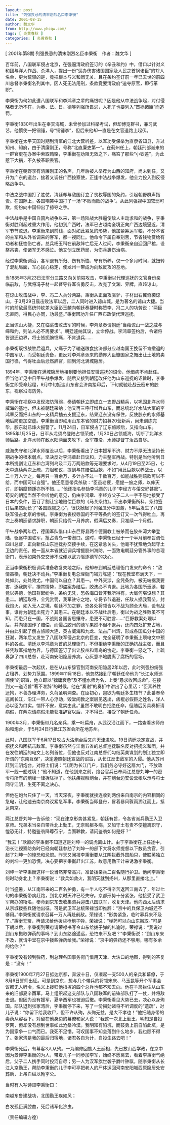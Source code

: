 ```yaml
---
layout: post
title: "列强畏忌的清末刚烈名臣李秉衡"
date: 2001-08-15
author: 魏文华
from: http://www.yhcqw.com/
tags: [ 炎黄春秋 ]
categories: [ 炎黄春秋 ]
---
```



[ 2001年第8期 列强畏忌的清末刚烈名臣李秉衡　作者：魏文华 ]


百年前，八国联军侵占北京，在强逼清政府签订的《辛丑和约》中，借口以针对义和团与洋人作战、杀洋人，提出一份“惩办伤害诸国国家及人民之首祸诸臣”的12人名单，更为荒谬的是，竟把根本与义和团无关、且在条约签订前一年已去世的前四川总督李秉衡名列其中。因人死无法用刑，条款竟要清政府“追夺原官，即行革职”。

李秉衡为何如此遭八国联军和李鸿章之辈的痛恨呢？因是他从中法战争起，对付侵略者无所不在，为英、法、日、德等列强所畏忌，人死了也要列入“首祸诸臣”而追罚。

李秉衡1830年出生在奉天海城，未曾参加过科举考试，但却博览群书，兼习武艺，他惯使一把铜锤，号“铜锤李”，但后来他却一直是在文官道路上起伏。


李秉衡在太平天国时期到清军的江北大营听差，以军功受保举为直隶省知县，升过知州、知府，由于清廉刚正，号称“北直廉吏第一”。在蓟州任上，朝廷刑部派来的一群官吏在办案中索取贿赂，李秉衡在劝阻无效之下，痛笞了那些“小钦差”，为此惹下大祸，不久被革职丢官。

李秉衡在朝野享有清廉刚正的名声，几年后被人举荐为山西的知府，尚未到任，又升为广东的道台，接着又调任广西按察使，正逢中法战争爆发，他全力投入到反侵略战争中。


中法之战中国打了胜仗，清廷却与敌国订立了丧权辱国的条约，引起朝野群声指责。在国际上，各国嘲笑中国打了一场“不败而败的战争”。从此列强视中国软弱可欺，纷纷向中国伸出了掠夺之手。


中法战争是中国自鸦片战争以来，第一场陆战大胜逼使敌人主动求和的战争，李秉衡对胜利起过重大作用。他初到广西时，法军已占越南全境正向广西边境逼近，清军节节败退。李秉衡来到前线，面对如此紧急的形势，他加紧筹运军粮，不分本省的主军和从外省调来的客军，都一视同仁。他命令下属自奉刻苦，节省钱物赏给有功者和抚恤伤亡者。总兵杨玉科在前敌阵亡后无人过问，李秉衡亲自迎回尸棺，设祭吊丧，使诸军无不感泣。他又创立医药局，为伤兵裹伤治病。

经过李秉衡调治，各军退有所归、伤有所恤、守有所养，仅一个多月时间，就扭转了混乱局面，军心民心稳定，使龙州一带成为向敌反攻的基地。

当1885年3月23日法军分三路又向关前隘攻击，李秉衡以代理巡抚的文官身份亲临前敌，与武将冯子材一起督导各军奋勇反击，攻克了文渊、界牌，直趋谅山。


在谅山攻击战中，李、冯二人兵分两路，秉衡从正面攻驱驴，子材出右翼奇袭谅山，于3月29日晨击败法军以后，二人同时进入谅山城。是为著名的谅山大捷。当时的前敌最高统帅钦差大臣彭玉麟向朝廷奏捷时称赞李、冯二人的功劳说：“两臣忠直同，得民心亦同，功最盛。”秉衡因功升任广西布政使代理巡抚。


正当谅山大捷，又在临洮击败法军的时候，李鸿章奏请朝廷“当藉谅山一战之威与缔和约，则法人必不再要求”。朝廷遽纳其议，立命停战。李鸿章签约后，令诸将皆退还边界，将士皆扼腕愤痛，不肯退兵……


李秉衡既恨战胜后退兵，又痛于为了输送粮食接济部分应越南国王挽留不肯撤退的中国军队，而受朝廷责备，更反对李鸿章派来的勘界大臣慷国家之慨出让土地的卖国行径，气得吐血后忿然辞官，回到河北满城隐居。


1894年，李秉衡在满城隐居地接到要他担任安徽巡抚的诏命，他借病不肯赴任。但当他听见中日甲午战争爆发、随后又接到朝廷改任他为山东巡抚的诏旨时，李秉衡立即受命起程，9月中旬抵达山东省会济南接印后，下旬就驰赴战云密布的胶东，视察沿海防务。


李秉衡在视察中发现海防薄弱，奏请朝廷立即成立一支野战精兵，以巩固北洋水师威海的基地，但未被朝廷采纳；他又再三呼吁增兵山东，而总统北洋水陆大军的李鸿章反而把山东的一支精兵抽去支援辽东，结果辽东没有保住，反使胶东的水师基地后防更加空虚。李秉衡当即动用山东本省的财力招募20营新兵，尚未训练完毕，胶东就已烽火报警了。11月24日，日军侵占了辽东旅顺后，又指向山东。1895年1月25日，日军从龙须岛登陆占领荣成，1月30日占领威海，切断了北洋水师后路。北洋水师在敌水陆两面夹攻下，全军覆没，水师提督丁汝昌自尽。


威海失守和北洋水师覆没以后，李秉衡看出了日本援军不济、财力不厚无法坚持长期战争的根本弱点，坚决反对李鸿章赴日议和，力主整军再战。特别是当他听到日本所提割让辽东和台湾列岛及二万万两赔款等无理要求时，从4月19日至25日，七天中连续两次上疏，力阻和议，提到与其赔偿巨款，不如“用此巨款以养战士，以二十万人计之，每月只一百余万，多计亦不过一千数百万，如能战胜则赔款可以不给，而中国可以自强”。他还愿意带兵杀敌：“臣虽老疲，愿提一旅之师，以伸天讨，即捐糜顶踵亦所不惜……”他还指名参劾李鸿章的儿子“李经方与倭交好甚密”。苟安的朝廷当然不会听他的意见，仍由李鸿章、李经方父子二人一字不易地接受了日本的条件，签订了割让宝地赔偿巨款的《马关条约》。不出李秉衡所料，条约签订后果然助长了“各国觊觎之心”，很快掀起了列强瓜分中国潮，5年后发生了八国联军侵占北京的惨祸。李秉衡为丧权辱国的不平等条约的签订又一次气得吐血，再次上奏朝廷请求辞职，朝廷只给假一月养病，假满后又奏，只准续一个月假。


甲午战争两年后，德国军队借口山东巨野县两个德国教士被杀而在胶州湾大举登陆，驱逐中国驻军，抢占青岛一带港口。这时，李秉衡已经于一个半月前奉旨调任四川总督，正向新任山东巡抚办交接手续，在这紧急关头，他毫不犹豫地负起守土卫边的责任。他一面从本省就近调兵增援胶州海防，一面致电朝廷分管外事的总理衙门，表示如果外交交涉不成便以武力驱逐德军的决心。


正当李秉衡积极调兵准备收复失地之际，他却奉到朝廷总理衙门发来的命令：“敌情虽横，朝廷决不动兵。”李秉衡复电总理衙门竭力陈述：“现在教堂布满天下，一处如此，处处效尤，中国何以自立？其患一。中外交涉，全凭条约，被无端据我要害，逐我防军，揆其情势，即盗案办结后，胶澳必不肯退。此地为各国所垂涎，若竟以畀德，他国群起纷争，条约无凭，恐各海口皆非我所得有，大局何堪设想？其患二。朝廷取将，全凭赏罚，我军驻守之地，守将节节退避，任敌人据我营垒，封我炮火，如入无人之境，朝廷不加之罪，恐各处将领皆以不战为顾全大局，设有战事，谁肯为朝廷出死力？其患三。在朝廷本以不战杜后患，衡以为战之胜败虽不可知，而患只在一国，不战则各国皆思攘夺，患更不可胜言……”巨野教案处理以后，并向德国作了赔偿，而侵占胶州的德军果然不但不退兵，还向四处扩充占地，并由此引起了俄占旅顺大连、英占威海和九龙、法占广州湾，形成各国瓜分中国的狂潮，两年后又发生了八国联军侵占北京的巨变，完全证明了李秉衡上项电文中预料的各点。清廷以李鸿章为首的总理衙门，不但拒绝李秉衡的正确抗战主张，而且任凭敌军指地为界，与德国签订了出让胶州和青岛的协定。李秉衡一怒之下，上疏奏辞了四川总督，赴河南安阳隐居养病，心灰意冷地脱离了腐朽的官场。


李秉衡最后一次起伏，是在从山东辞官到河南安阳隐居2年以后，此时列强纷纷强占租界、划势力范围。1899年11月18日，他忽然接到了朝廷任命他为“长江水师巡阅使”的诏旨，他立即以“拙庸衰惫”及不懂水师为名，上奏“恳求收回成命”。在接到又一道诏旨“著不准辞”的时候，他在“奏谢”的奏折中讲出了心里话：“臣素养性迂拘，不善办理洋务，久荷圣明洞查。在臣初心，岂欲为朝廷多生枝节？此番奉命巡阅长江，沿江一带人心浮动，毁堂闹教之案层见迭出，痞棍必假臣之姓名，洋人必以臣为口实。惴怀不安，意实由此。”虽然不敢明白拒绝任命，但随后另具奏折请病假，在两次请病假未能获准辞官以后，才不得已，接受了朝廷任命。

1900年3月，李秉衡带几名亲兵，乘一叶扁舟，从武汉沿江而下，一路查看水师舟船和炮台，于5月24日行抵江苏省会所在地苏州。


此时，八国联军于6月17日攻占大沽炮台后又向天津进攻。19日清廷决定宣战，并招抚义和团抗击敌军。李秉衡虽然与江南五省的总督巡抚联名反对招抚义和团，并在发往朝廷的电文上名列首位，但他也反对江南总督们勾结英美谋划的划江独立即所谓的“东南互保”，决定遵照朝廷宣战的诏旨，从长江反击敌军的入侵。他从苏州赶到江阴炮台，对将士们说：“江阴为长江门户，我们务必守好这扇大门，不放敌军一舰一船过境！”他不知道，在他到来之前，炮台官兵已奉两江总督刘坤一的密令将所有的炮栓一律拆除掉了。他扶疾视察炮台，并在炮台边安设营帐以示与将士同守江阴，生死不离之决心。

但他在炮台只住了一天，当天深夜，李秉衡就接连收到两份来自南京的内容相同的急电，让他速去南京商议紧急军事。李秉衡当即登舟，冒着暴风骤雨溯江而上，抵达南京。


两江总督刘坤一告诉他：“现在津京形势甚紧急，朝廷有旨，令各省派兵勤王入卫京师。兄弟本当亲自带兵北上勤王，无奈贱躯多病，又加守土有责不便擅离职守，惶恐无计，特邀鉴翁降尊莅宁，当面聆教，请问鉴翁如何是好？”


“我去！”耿直的李秉衡不知道这是刘坤一的调虎离山计。由于李秉衡在上任途中，沿长江视察防务时已经向朝廷参劾了刘坤一的部下大将水师提督以下数员贪官，引起了刘坤一的惶恐和忌恨。昨天又闻报李秉衡要从江阴拦截外国船只，使联英独立的刘坤一更加恐慌，决心要把李秉衡赶出江苏，故意用勤王计来诱激李秉衡。

刘坤一听李秉衡这样一说当然非常高兴，准备拨亲兵二百名随行护卫。他问李秉衡何时动身北上？李秉衡说：“救兵如救火，我明天就到扬州，从那里直接北上。”


时当盛暑，从江南带来的二百名护勇，有一半人吃不得辛苦返回江南去了，年过七旬的李秉衡带病赶路，到北京时天津已经失守。京都形势十分紧张，他接受了武卫军帮办的衔名，奉命到京东去收集溃兵迎击八国联军，收复天津。他向西太后请求从京城拨些兵随他出征。可是武卫军总统荣禄当即推辞：“京中的兵保卫内城还不够用。”李秉衡就请求召募一万人再赴前敌。荣禄说：“形势紧急，临时募兵来不及了。”秉衡无奈，再请求给他拨些枪炮子弹，荣禄说：“弹药可以向山东搬取。”可是下朝以后，李秉衡到荣府请荣禄书写令山东给拨子弹的札谕时，荣禄说：“我说过到山东搬取弹药的事吗？到山东路途遥远，恐怕来不及吧？”李秉衡说：“到山东来不及，就请中堂在京中拨些弹药给我。”荣禄说：“京中的弹药还不够用，哪有多余的给你？”

李秉衡没有领到弹药，到总理各国事务衙门借用天津、大沽口的地图，得到的答复是：“没有！”


李秉衡1900年7月27日抵达京都，奔波十日，仅凑起一支500人的亲兵和幕僚，于8月6日誓师出征。可是到京东，想与几个带兵的将领宋庆、马玉昆等开个军事会议都无人听令，名义上拨归他指挥的四个总兵也都不知去向。他在羊房拦住从山东来的旧部夏辛酉军，马上组织起这支部队与八国联军的前锋部队打了一仗，并将敌击退。但因为没有援军，夏辛西军也被迫后撤。李秉衡看见大势已去，决心以身殉国。部队退到张家湾后，李秉衡停下来，写了一份揭劾诸将不听调度的“遗疏”，对儿子说：“你留下给我收尸，但不许从殉，从殉无益，是大不孝也！”他把随身带的毒药从容吞下。对留在他身边的幕僚和家人说：“我这一次北上勤王，明知是自投罗网，但却没有想到世事如此沧桑冷漠。我明知有陷坑，而鼓勇上前自陷此坑，是为国家争一口气而已。我死不足惜，可叹国事不知会落到什么地步，我也顾不得了。张家湾是我的最后归宿地，诸君各自为计，自投生路去吧！”


李秉衡死后，有幕客3人从殉。一为编修回族人王廷相，先已放山西学政，在京中因为景仰李秉衡的为人，带着儿子一同参加李军，始终不愿离去，看着李秉衡气绝后，父子二人携手同时投河自尽；另一人为汉军旗世袭子爵叶钟祺，随李秉衡从长江入京勤王，帮助李秉衡的儿子李可亭把老人的尸体运回河南安阳城西原隐居处安葬后，上吊自缢以殉李公。

当时有人写诗颂李秉衡曰：

南越东鲁建战功，北国勤王疾如风；

白发孤臣满腔血，死后诸军化沙虫。

（责任编辑方徨）


